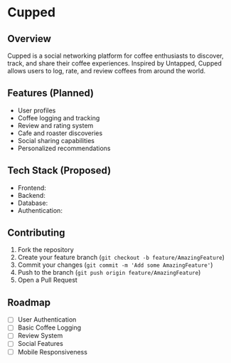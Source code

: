 # Cupped

## Overview
Cupped is a social networking platform for coffee enthusiasts to discover, track, and share their coffee experiences. Inspired by Untapped, Cupped allows users to log, rate, and review coffees from around the world.

## Features (Planned)
- User profiles
- Coffee logging and tracking
- Review and rating system
- Cafe and roaster discoveries
- Social sharing capabilities
- Personalized recommendations

## Tech Stack (Proposed)
- Frontend: 
- Backend: 
- Database: 
- Authentication: 

## Contributing 
1. Fork the repository
2. Create your feature branch (`git checkout -b feature/AmazingFeature`)
3. Commit your changes (`git commit -m 'Add some AmazingFeature'`)
4. Push to the branch (`git push origin feature/AmazingFeature`)
5. Open a Pull Request

## Roadmap
- [ ] User Authentication
- [ ] Basic Coffee Logging
- [ ] Review System
- [ ] Social Features
- [ ] Mobile Responsiveness
